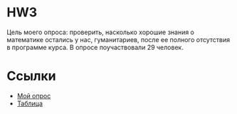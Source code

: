 # HW3
Цель моего опроса: проверить, насколько хорошие знания о математике остались у нас, гуманитариев, после ее полного отсутствия в программе курса. В опросе поучаствовали 29 человек.

Ссылки
====================
- [Мой опрос](https://docs.google.com/forms/d/1Yz5Xqf3_IrvJcGThQlia9d9No4foHNBQcNROJAN5Nhw/edit)
- [Таблица](https://docs.google.com/spreadsheets/d/14bSf1P1d41icI0LGI5eaXlvGDzcYlPZXiWz19OhPffM/edit#gid=322727507)
